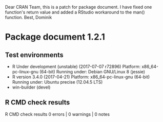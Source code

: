 Dear CRAN Team,
this is a patch for package document. I have fixed one function's return value
and added a RStudio workaround to the man() function.
Best, Dominik

# Package  document 1.2.1
## Test  environments  
- R Under development (unstable) (2017-07-07 r72896)
  Platform: x86_64-pc-linux-gnu (64-bit)
  Running under: Debian GNU/Linux 8 (jessie) 
- R version 3.4.0 (2017-04-21)
  Platform: x86_64-pc-linux-gnu (64-bit)
  Running under: Ubuntu precise (12.04.5 LTS) 
- win-builder (devel) 

## R CMD check results
R CMD check results
0 errors | 0 warnings | 0 notes


